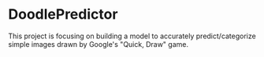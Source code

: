 # DoodlePredictor

This project is focusing on building a model to accurately predict/categorize simple images drawn by Google's "Quick, Draw" game. 
